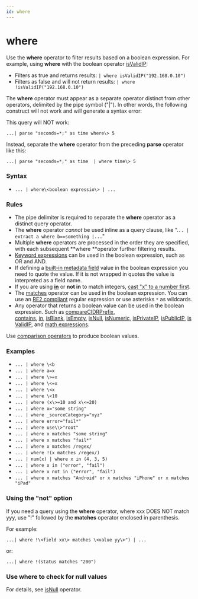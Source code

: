 ```yaml
---
id: where
---
```


# where

Use the **where** operator to filter results based on a boolean
expression. For example, using **where** with the boolean operator
[isValidIP](isValidIP.md "isValidIP, isValidIPv4, isValidIPv6"):

* Filters as true and returns results:
    `| where isValidIP("192.168.0.10")`
* Filters as false and will not return results:
    `| where !isValidIP("192.168.0.10")`

The **where** operator must appear as a separate operator distinct from
other operators, delimited by the pipe symbol ("\|"). In other words,
the following construct will not work and will generate a syntax error:

This query will NOT work:

`...| parse "seconds=*;" as time where\> 5`

Instead, separate the **where** operator from the
preceding **parse** operator like this:

`...| parse "seconds=*;" as time  | where time\> 5`

### Syntax

* `... | where\<boolean expressio\> | ...`

### Rules

* The pipe delimiter is required to separate the **where** operator as
    a distinct query operator.
* The **where** operator *cannot* be used inline as a query clause,
    like ".`.. | extract a where b==something |...`"
* Multiple **where** operators are processed in the order they are
    specified, with each subsequent **where **operator further filtering
    results.
* [Keyword expressions](../../Get-Started-with-Search/How-to-Build-a-Search/Keyword-Search-Expressions.md "Keyword Search Expressions")
    can be used in the boolean expression, such as OR and AND.
* If defining a [built-in metadata
    field](../../Get-Started-with-Search/Search-Basics/Built-in-Metadata.md "Built-in Metadata")
    value in the boolean expression you need to quote the value. If it is
    not wrapped in quotes the value is interpreted as a field name.
* If you are using [**in**](in-operator.md "in operator") or **not
    in** to match integers, [cast "x" to a number
    first](Manually-Casting-String-Data-to-a-Number.md "Manually Casting String Data to a Number").
* The [matches](matches.md "matches") operator can be used in the
    boolean expression. You can use an [RE2
    compliant](https://github.com/google/re2/wiki/Syntax "https://github.com/google/re2/wiki/Syntax")
    regular expression or use asterisks `*` as wildcards.
* Any operator that returns a boolean value can be used in the boolean
    expression. Such as [compareCIDRPrefix](CIDR.md "CIDR"), 
    [contains](contains.md "contains"), [in](in-operator.md "in operator"), [isBlank](isNull,-isEmpty,-isBlank.md "isNull, isEmpty, isBlank"), [isEmpty](isNull,-isEmpty,-isBlank.md "isNull, isEmpty, isBlank"), [isNull](isNull,-isEmpty,-isBlank.md "isNull, isEmpty, isBlank"), [isNumeric](isNumeric.md "isNumeric"), [isPrivateIP](isPrivateIP.md "isPrivateIP"), [isPublicIP](isPublicIP.md "isPublicIP"), [isValidIP](isValidIP.md "isValidIP, isValidIPv4, isValidIPv6"),
    and [math expressions](../Math-Expressions.md "Math Expressions").

Use [comparison operators](../Field-Expressions.md "Field Expressions")
to produce boolean values.

### Examples

* `... | where \<b `
* `... | where a=x`
* `... | where \>=x`
* `... | where \<=x`
* `... | where \<x`
* `... | where \<10`
* `... | where (x\>=10 and x\<=20)`
* `... | where x="some string"`
* `... | where _sourceCategory="xyz"`
* `... | where error="fail*"`
* `... | where use\\>"root"`
* `... | where x matches "some string"`
* `... | where x matches "fail*"`
* `... | where x matches /regex/`
* `... | where !(x matches /regex/)`
* `... | num(x) | where x in (4, 3, 5) `
* `... | where x in ("error", "fail")`
* `... | where x not in ("error", "fail")`
* `... | where x matches "Android" or x matches "iPhone" or x matches "iPad"`

### Using the "not" option

If you need a query using the **where** operator, where xxx DOES NOT
match yyy, use "!" followed by the **matches** operator enclosed in
parenthesis.

For example:

`...| where !\<field xx\> matches \<value yy\>") | ...`

or:

`...| where !(status matches "200")`

### Use where to check for null values

For details,
see [isNull](isNull,-isEmpty,-isBlank.md "isNull, isEmpty, isBlank")
operator.
